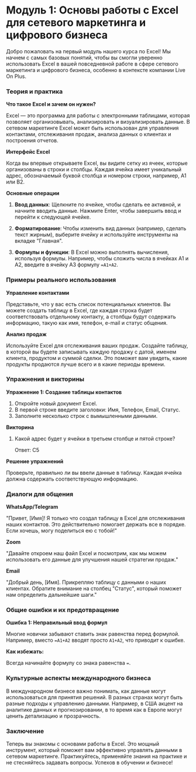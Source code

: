 # **Модуль 1: Основы работы с Excel для сетевого маркетинга и цифрового бизнеса**

Добро пожаловать на первый модуль нашего курса по Excel! Мы начнем с самых базовых понятий, чтобы вы смогли уверенно использовать Excel в вашей повседневной работе в сфере сетевого маркетинга и цифрового бизнеса, особенно в контексте компании Live On Plus.

### Теория и практика

**Что такое Excel и зачем он нужен?**

Excel — это программа для работы с электронными таблицами, которая позволяет организовывать, анализировать и визуализировать данные. В сетевом маркетинге Excel может быть использован для управления контактами, отслеживания продаж, анализа данных о клиентах и построения отчетов.

**Интерфейс Excel**

Когда вы впервые открываете Excel, вы видите сетку из ячеек, которые организованы в строки и столбцы. Каждая ячейка имеет уникальный адрес, обозначаемый буквой столбца и номером строки, например, A1 или B2.

**Основные операции**

1. **Ввод данных**: Щелкните по ячейке, чтобы сделать ее активной, и начните вводить данные. Нажмите Enter, чтобы завершить ввод и перейти к следующей ячейке.

2. **Форматирование**: Чтобы изменить вид данных (например, сделать текст жирным), выберите ячейку и используйте инструменты на вкладке "Главная".

3. **Формулы и функции**: В Excel можно выполнять вычисления, используя формулы. Например, чтобы сложить числа в ячейках A1 и A2, введите в ячейку A3 формулу `=A1+A2`.

### Примеры реального использования

**Управление контактами**

Представьте, что у вас есть список потенциальных клиентов. Вы можете создать таблицу в Excel, где каждая строка будет соответствовать отдельному контакту, а столбцы будут содержать информацию, такую как имя, телефон, e-mail и статус общения.

**Анализ продаж**

Используйте Excel для отслеживания ваших продаж. Создайте таблицу, в которой вы будете записывать каждую продажу с датой, именем клиента, продуктом и суммой сделки. Это поможет вам увидеть, какие продукты продаются лучше всего и в какие периоды времени.

### Упражнения и викторины

**Упражнение 1: Создание таблицы контактов**

1. Откройте новый документ Excel.
2. В первой строке введите заголовки: Имя, Телефон, Email, Статус.
3. Заполните несколько строк с вымышленными данными.

**Викторина**

1. Какой адрес будет у ячейки в третьем столбце и пятой строке?
   
   Ответ: C5

**Решение упражнений**

Проверьте, правильно ли вы ввели данные в таблицу. Каждая ячейка должна содержать соответствующую информацию.

### Диалоги для общения

**WhatsApp/Telegram**

"Привет, [Имя]! Я только что создал таблицу в Excel для отслеживания наших контактов. Это действительно помогает держать все в порядке. Если хочешь, могу поделиться ею с тобой!"

**Zoom**

"Давайте откроем наш файл Excel и посмотрим, как мы можем использовать его данные для улучшения нашей стратегии продаж."

**Email**

"Добрый день, [Имя]. Прикрепляю таблицу с данными о наших клиентах. Обратите внимание на столбец "Статус", который поможет нам определить дальнейшие шаги."

### Общие ошибки и их предотвращение

**Ошибка 1: Неправильный ввод формул**

Многие новички забывают ставить знак равенства перед формулой. Например, вместо `=A1+A2` вводят просто `A1+A2`, что приводит к ошибке.

**Как избежать:**

Всегда начинайте формулу со знака равенства `=`.

### Культурные аспекты международного бизнеса

В международном бизнесе важно понимать, как данные могут использоваться для принятия решений. В разных странах могут быть разные подходы к управлению данными. Например, в США акцент на аналитике данных и прогнозировании, в то время как в Европе могут ценить детализацию и прозрачность.

### Заключение

Теперь вы знакомы с основами работы в Excel. Это мощный инструмент, который поможет вам эффективно управлять данными в сетевом маркетинге. Практикуйтесь, применяйте знания на практике и не стесняйтесь задавать вопросы. Успехов в обучении и бизнесе!